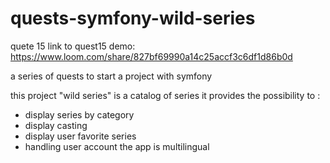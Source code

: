 # quests-symfony-wild-series

quete 15 link to quest15 demo:
https://www.loom.com/share/827bf69990a14c25accf3c6df1d86b0d


a series of quests to start a project with symfony

this project "wild series" is a catalog of series
it provides the possibility to :
- display series by category
- display casting
- display user favorite series
- handling user account
the app is multilingual


